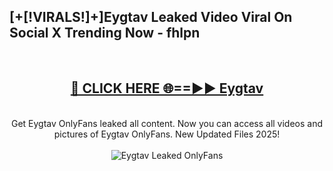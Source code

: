 <h2>[+[!VIRALS!]+]Eygtav Leaked Video Viral On Social X Trending Now - fhlpn</h2>
<br>
<div align="center">
<h2><a href="https://libra.edu.pl?Eygtav" rel="nofollow">🔴 CLICK HERE 🌐==►► Eygtav</a></h2>
<br>
Get Eygtav OnlyFans leaked all content. Now you can access all videos and pictures of Eygtav OnlyFans. New Updated Files 2025!
<br>
<br>
<a href="https://libra.edu.pl?Eygtav" rel="nofollow" data-target="animated-image.originalLink"><img src="https://i.ibb.co.com/WyWwxjT/player-gif2.gif" alt="Eygtav Leaked OnlyFans" style="max-width: 100%; display: inline-block;" data-target="animated-image.originalImage"></a>
</div>
<br>